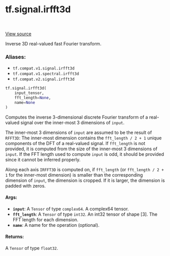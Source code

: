 <div itemscope itemtype="http://developers.google.com/ReferenceObject">
<meta itemprop="name" content="tf.signal.irfft3d" />
<meta itemprop="path" content="Stable" />
</div>

# tf.signal.irfft3d

<!-- Insert buttons -->

<table class="tfo-notebook-buttons tfo-api" align="left">
</table>

<a target="_blank" href="/code/stable/tensorflow/python/ops/signal/fft_ops.py">View source</a>



<!-- Start diff -->
Inverse 3D real-valued fast Fourier transform.

### Aliases:

* `tf.compat.v1.signal.irfft3d`
* `tf.compat.v1.spectral.irfft3d`
* `tf.compat.v2.signal.irfft3d`


``` python
tf.signal.irfft3d(
    input_tensor,
    fft_length=None,
    name=None
)
```



<!-- Placeholder for "Used in" -->

Computes the inverse 3-dimensional discrete Fourier transform of a real-valued
signal over the inner-most 3 dimensions of `input`.

The inner-most 3 dimensions of `input` are assumed to be the result of `RFFT3D`:
The inner-most dimension contains the `fft_length / 2 + 1` unique components of
the DFT of a real-valued signal. If `fft_length` is not provided, it is computed
from the size of the inner-most 3 dimensions of `input`. If the FFT length used
to compute `input` is odd, it should be provided since it cannot be inferred
properly.

Along each axis `IRFFT3D` is computed on, if `fft_length` (or
`fft_length / 2 + 1` for the inner-most dimension) is smaller than the
corresponding dimension of `input`, the dimension is cropped. If it is larger,
the dimension is padded with zeros.

#### Args:


* <b>`input`</b>: A `Tensor` of type `complex64`. A complex64 tensor.
* <b>`fft_length`</b>: A `Tensor` of type `int32`.
  An int32 tensor of shape [3]. The FFT length for each dimension.
* <b>`name`</b>: A name for the operation (optional).


#### Returns:

A `Tensor` of type `float32`.
